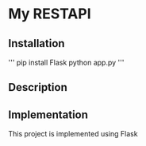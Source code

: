 # My RESTAPI

## Installation

'''
pip install Flask
python app.py
'''

## Description

## Implementation

This project is implemented using Flask
